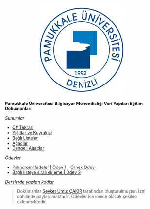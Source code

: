 <div align="center">
  <img src="logo.png" width="300">
</div>

**Pamukkale Üniversitesi Bilgisayar Mühendisliği Veri Yapıları Eğitim Dökümanları**

*Sunumlar*

* [C# Tekrarı](week-1/week-1.pdf)
* [Yığıtlar ve Kuyruklar](week-2/week-2.pdf)
* [Bağlı Listeler](week-3/week-3.pdf)
* [Ağaçlar](week-4/week-4.pdf)
* [Dengeli Ağaçlar](week-5/week-5.pdf)

*Ödevler*

* [Palindrom İfadeler | Ödev 1](week-3/odev.pdf) - [Örnek Ödev](https://github.com/cagataycali/palindrome)
* [Bağlı listeye sıralı ekleme | Ödev 2](week-4/odev.pdf)

*[Derslerde yazılan kodlar](https://github.com/sevketcakir/ds2017)*

> Dökümanlar [Şevket Umut ÇAKIR](http://pau.edu.tr/sucakir) tarafından oluşturulmuştur. İzni dahilinde paylaşılmaktadır.
Ödevler ise imece olacak şekilde eklenmektedir.
